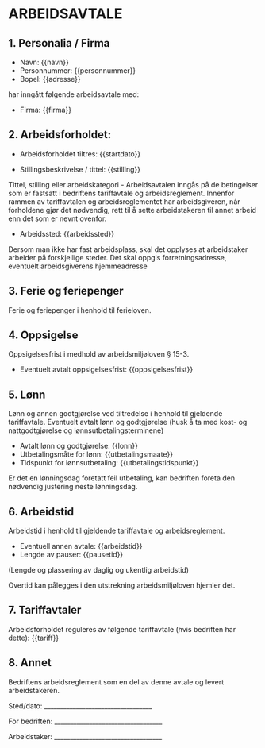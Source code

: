 # ARBEIDSAVTALE

## 1. Personalia / Firma

- Navn: {{navn}}
- Personnummer: {{personnummer}}
- Bopel: {{adresse}}

har inngått følgende arbeidsavtale med:

- Firma: {{firma}}

## 2. Arbeidsforholdet:

- Arbeidsforholdet tiltres: {{startdato}}

- Stillingsbeskrivelse / tittel: {{stilling}}

Tittel, stilling eller arbeidskategori - Arbeidsavtalen inngås på de betingelser
som er fastsatt i bedriftens tariffavtale og arbeidsreglement. Innenfor rammen
av tariffavtalen og arbeidsreglementet har arbeidsgiveren, når forholdene gjør
det nødvendig, rett til å sette arbeidstakeren til annet arbeid enn det som er
nevnt ovenfor.

- Arbeidssted: {{arbeidssted}}

Dersom man ikke har fast arbeidsplass, skal det opplyses at arbeidstaker
arbeider på forskjellige steder. Det skal oppgis forretningsadresse, eventuelt
arbeidsgiverens hjemmeadresse

## 3. Ferie og feriepenger

Ferie og feriepenger i henhold til ferieloven.

## 4. Oppsigelse

Oppsigelsesfrist i medhold av arbeidsmiljøloven § 15-3.

- Eventuelt avtalt oppsigelsesfrist: {{oppsigelsesfrist}}

## 5. Lønn

Lønn og annen godtgjørelse ved tiltredelse i henhold til gjeldende tariffavtale.
Eventuelt avtalt lønn og godtgjørelse (husk å ta med kost- og nattgodtgjørelse
og lønnsutbetalingsterminene)

- Avtalt lønn og godtgjørelse: {{lonn}}
- Utbetalingsmåte for lønn: {{utbetalingsmaate}}
- Tidspunkt for lønnsutbetaling: {{utbetalingstidspunkt}}

Er det en lønningsdag foretatt feil utbetaling, kan bedriften foreta den
nødvendig justering neste lønningsdag.

## 6. Arbeidstid

Arbeidstid i henhold til gjeldende tariffavtale og arbeidsreglement.

- Eventuell annen avtale: {{arbeidstid}}
- Lengde av pauser: {{pausetid}}

(Lengde og plassering av daglig og ukentlig arbeidstid)

Overtid kan pålegges i den utstrekning arbeidsmiljøloven hjemler det.

## 7. Tariffavtaler

Arbeidsforholdet reguleres av følgende tariffavtale (hvis bedriften har dette):
{{tariff}}

## 8. Annet

Bedriftens arbeidsreglement som en del av denne avtale og levert arbeidstakeren.

Sted/dato: \_\_\_\_\_\_\_\_\_\_\_\_\_\_\_\_\_\_\_\_\_\_\_\_\_\_\_\_\_\_\_\_\_\_

For bedriften: \_\_\_\_\_\_\_\_\_\_\_\_\_\_\_\_\_\_\_\_\_\_\_\_\_\_\_\_\_\_\_\_\_\_

Arbeidstaker: \_\_\_\_\_\_\_\_\_\_\_\_\_\_\_\_\_\_\_\_\_\_\_\_\_\_\_\_\_\_\_\_\_\_
